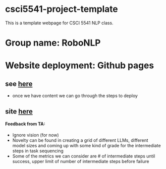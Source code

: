 # csci5541-project-template

This is a template webpage for CSCI 5541 NLP class.

# Group name: RoboNLP

# Website deployment: Github pages
## see [here](https://docs.github.com/en/pages/getting-started-with-github-pages/creating-a-github-pages-site#creating-your-site)
- once we have content we can go through the steps to deploy

## site [here](https://joelisk.github.io/umn-csci5541-f24-robonlp/)


#### Feedback from TA:
- Ignore vision (for now)
- Novelty can be found in creating a grid of different LLMs, different model sizes and coming up with some kind of grade for the 
intermediate steps in task sequencing
- Some of the metrics we can consider are # of intermediate steps until success, upper limit of number of intermediate steps before failure